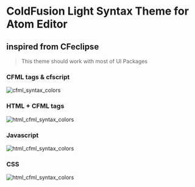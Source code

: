 # ColdFusion Light Syntax Theme for Atom Editor
## inspired from CFeclipse ##

>This theme should work with most of UI Packages

### CFML tags & cfscript ###

![cfml_syntax_colors](https://cloud.githubusercontent.com/assets/22228718/18608724/84fd546e-7cf1-11e6-84bb-a4231f08f0eb.jpg)

### HTML + CFML tags ###

![html_cfml_syntax_colors](https://cloud.githubusercontent.com/assets/22228718/18608725/881abc54-7cf1-11e6-922b-6d7343c7f3c2.jpg)

### Javascript ###

![html_cfml_syntax_colors](https://cloud.githubusercontent.com/assets/22228718/18608727/8abd17b8-7cf1-11e6-98cd-0baabf103882.jpg)

### CSS ###

![html_cfml_syntax_colors](https://cloud.githubusercontent.com/assets/22228718/18609150/2c4be0b0-7cfb-11e6-987c-6c147d0a600d.jpg)
